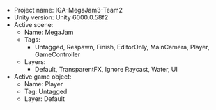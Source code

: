 <!-- UNITY CODE ASSIST INSTRUCTIONS START -->
- Project name: IGA-MegaJam3-Team2
- Unity version: Unity 6000.0.58f2
- Active scene:
  - Name: MegaJam
  - Tags:
    - Untagged, Respawn, Finish, EditorOnly, MainCamera, Player, GameController
  - Layers:
    - Default, TransparentFX, Ignore Raycast, Water, UI
- Active game object:
  - Name: Player
  - Tag: Untagged
  - Layer: Default
<!-- UNITY CODE ASSIST INSTRUCTIONS END -->
